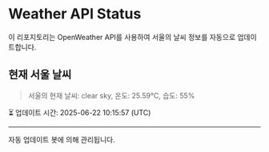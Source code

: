 
# Weather API Status

이 리포지토리는 OpenWeather API를 사용하여 서울의 날씨 정보를 자동으로 업데이트합니다.

## 현재 서울 날씨
> 서울의 현재 날씨: clear sky, 온도: 25.59°C, 습도: 55%

⏳ 업데이트 시간: 2025-06-22 10:15:57 (UTC)

---
자동 업데이트 봇에 의해 관리됩니다.
